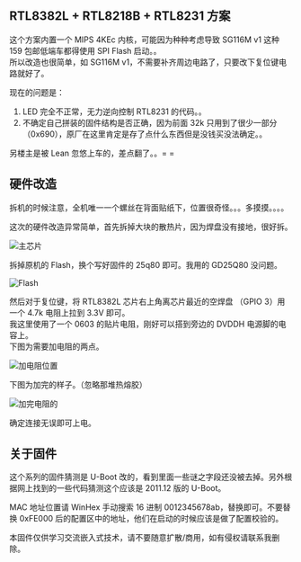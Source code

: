 ## RTL8382L + RTL8218B + RTL8231 方案

这个方案内置一个 MIPS 4KEc 内核，可能因为种种考虑导致 SG116M v1 这种 159 包邮低端车都得使用 SPI Flash 启动。。  
所以改造也很简单，如 SG116M v1，不需要补齐周边电路了，只要改下复位键电路就好了。  

现在的问题是：
  1. LED 完全不正常，无力逆向控制 RTL8231 的代码。。  
  2. 不确定自己拼装的固件结构是否正确，因为前面 32k 只用到了很少一部分（0x690），原厂在这里肯定是存了点什么东西但是没钱买没法确定。。  

另楼主是被 Lean 忽悠上车的，差点翻了。。= =  


## 硬件改造

拆机的时候注意，全机唯一一个螺丝在背面贴纸下，位置很奇怪。。。多摸摸。。。。  

这次的硬件改造异常简单，首先拆掉大块的散热片，因为焊盘没有接地，很好拆。  
  
![主芯片](https://github.com/libc0607/RTL8370N_switch_hacking/blob/master/pic/8382l-sg116m-full.png)  

拆掉原机的 Flash，换个写好固件的 25q80 即可。我用的 GD25Q80 没问题。  

![Flash](https://github.com/libc0607/RTL8370N_switch_hacking/blob/master/pic/8382l-flash.png)  

然后对于复位键，将 RTL8382L 芯片右上角离芯片最近的空焊盘 （GPIO 3）用一个 4.7k 电阻上拉到 3.3V 即可。  
我这里使用了一个 0603 的贴片电阻，刚好可以搭到旁边的 DVDDH 电源脚的电容上。    
下图为需要加电阻的两点。  

![加电阻位置](https://github.com/libc0607/RTL8370N_switch_hacking/blob/master/pic/8382l-add-res.png)  

下图为加完的样子。（忽略那堆热熔胶）  

![加完电阻的](https://github.com/libc0607/RTL8370N_switch_hacking/blob/master/pic/8382l-add-res-after.png)

确定连接无误即可上电。  


## 关于固件 

这个系列的固件猜测是 U-Boot 改的，看到里面一些谜之字段还没被去掉。另外根据网上找到的一些代码猜测这个应该是 2011.12 版的 U-Boot。  

MAC 地址位置请 WinHex 手动搜索 16 进制 0012345678ab，替换即可。不要替换 0xFE000 后的配置区中的地址，他们在启动的时候应该是做了配置校验的。  

本固件仅供学习交流嵌入式技术，请不要随意扩散/商用，如有侵权请联系我删除。  
